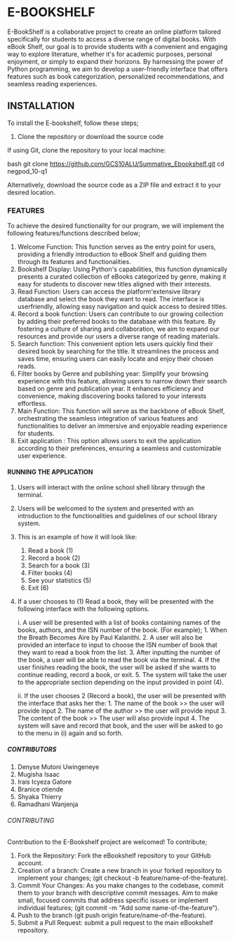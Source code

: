 # E-BOOKSHELF

E-BookShelf is a collaborative project to create an online platform tailored specifically for students to access a diverse range of digital books. With eBook Shelf, our goal is to provide students with a convenient and engaging way to explore literature, whether it's for academic purposes, personal enjoyment, or simply to expand their horizons. By harnessing the power of Python programming, we aim to develop a user-friendly interface that offers features such as book categorization, personalized recommendations, and seamless reading experiences.

## INSTALLATION
To install the E-bookshelf, follow these steps;

 1. Clone the repository or download the source code

If using Git, clone the repository to your local machine:

bash git clone https://github.com/GCS10ALU/Summative_Ebookshelf.git cd negpod_10-q1

Alternatively, download the source code as a ZIP file and extract it to your desired location.

### FEATURES
To achieve the desired functionality for our program, we will implement the following features/functions described below;

1. Welcome Function: This function serves as the entry point for users, providing a friendly introduction to eBook Shelf and guiding them through its features and functionalities.
2. Bookshelf Display: Using Python's capabilities, this function dynamically presents a curated collection of eBooks categorized by genre, making it easy for students to discover new titles aligned with their interests.
3. Read Function: Users can access the platform'extensive library database and select the book they want to read. The interface is userfriendly, allowing easy navigation and quick access to desired titles.
4. Record a book function: Users can contribute to our growing collection by adding their preferred books to the database with this feature. By fostering a culture of sharing and collaboration, we aim to expand our resources and provide our users a diverse range of reading materials.
5. Search function: This convenient option lets users quickly find their desired book by searching for the title. It streamlines the process and saves time, ensuring users can easily locate and enjoy their chosen reads.
6. Filter books by Genre and publishing year: Simplify your browsing experience with this feature, allowing users to narrow down their search based on genre and publication year. It enhances efficiency and convenience, making discovering books tailored to your interests effortless. 
7. Main Function: This function will serve as the backbone of eBook Shelf, orchestrating the seamless integration of various features and functionalities to deliver an immersive and enjoyable reading experience for students.
8. Exit application : This option allows users to exit the application according to their preferences, ensuring a seamless and customizable user experience.

#### RUNNING THE APPLICATION 

1. Users will interact with the online school shell library through the terminal.
2. Users will be welcomed to the system and presented with an introduction to the functionalities and guidelines of our school library system.
3. This is an example of how it will look like:

   1. Read a book (1)
   2. Record a book (2)
   3. Search for a book (3)
   4. Filter books (4)
   5. See your statistics (5)                        
   6. Exit (6)

4. If a user chooses to (1) Read a book, they will be presented with the following interface with the following options.
   
   i. A user will be presented with a list of books containing names of the books, authors, and the ISN number of the book. (For example);
            1. When the Breath Becomes Aire by Paul Kalanithi. 
            2. A user will also be provided an interface to input to choose the ISN number of book that they want to read a book from the list.
            3. After inputting the number of the book, a user will be able to read the book via the terminal.
            4. If the user finishes reading the book, the user will be asked if she wants to continue reading, record a book, or exit.
            5. The system will take the user to the appropriate section depending on the input provided in point (4).
   
   ii. If the user chooses 2 (Record a book), the user will be presented with the interface that asks her the:
            1. The name of the book >> the user will provide input
            2. The name of the author >> the user will provide input
            3. The content of the book >> The user will also provide input
            4. The system will save and record that book, and the user will be asked to go to the menu in (i) again and so forth.

##### CONTRIBUTORS

1. Denyse Mutoni Uwingeneye
2. Mugisha Isaac
3. Irais Icyeza Gatore
4. Branice otiende
5. Shyaka Thierry
6. Ramadhani Wanjenja

###### CONTRIBUTING
Contribution to the E-Bookshelf project are welcomed! To contribute;

1. Fork the Repository: Fork the eBookshelf repository to your GitHub account.
2. Creation of a branch: Create a new branch in your forked repository to implement your changes; (git checkout -b feature/name-of-the-feature).
3. Commit Your Changes: As you make changes to the codebase, commit them to your branch with descriptive commit messages. Aim to make small, focused commits that address specific issues or implement individual features; (git commit -m "Add some name-of-the-feature").
4. Push to the branch (git push origin feature/name-of-the-feature).
5. Submit a Pull Request: submit a pull request to the main eBookshelf repository.

